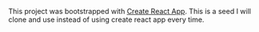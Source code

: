 This project was bootstrapped with [Create React App](https://github.com/facebookincubator/create-react-app).
This is a seed I will clone and use instead of using create react app every time.